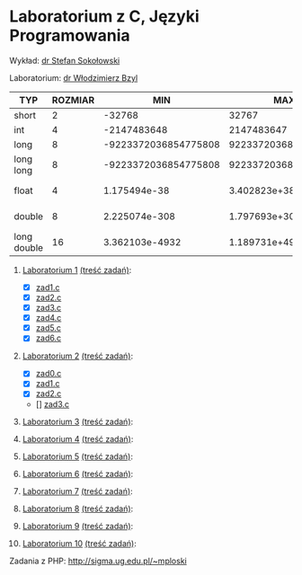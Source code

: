 # Laboratorium z C, Języki Programowania

Wykład: [dr Stefan Sokołowski](http://sigma.ug.edu.pl/~stefan/Dydaktyka/JezProg/)

Laboratorium: [dr Włodzimierz Bzyl](http://wbzyl.inf.ug.edu.pl/c/)

|        TYP| ROZMIAR|                  MIN|                  MAX|       ZIARNO|  PRECYZJA|
|-----------|--------|---------------------|---------------------|-------------|----------|
|      short|       2|               -32768|                32767|             |          |
|        int|       4|          -2147483648|           2147483647|             |          |
|       long|       8| -9223372036854775808|  9223372036854775807|             |          |
|  long long|       8| -9223372036854775808|  9223372036854775807|             |          |
|      float|       4|         1.175494e-38|         3.402823e+38| 1.192093e-07|         6|
|     double|       8|        2.225074e-308|        1.797693e+308| 2.220446e-16|        15|
|long double|      16|       3.362103e-4932|       1.189731e+4932| 1.084202e-19|        18|

1. [Laboratorium 1](lab1) [(treść zadań)](http://sigma.ug.edu.pl/~stefan/Dydaktyka/JezProg/Slajdy/Labs01/):

 	* [x] [zad1.c](lab1/zad1.c)
	* [x] [zad2.c](lab1/zad2.c)
	* [x] [zad3.c](lab1/zad3.c)
	* [x] [zad4.c](lab1/zad4.c)
	* [x] [zad5.c](lab1/zad5.c)
	* [x] [zad6.c](lab1/zad6.c)

2. [Laboratorium 2](lab2) [(treść zadań)](http://sigma.ug.edu.pl/~stefan/Dydaktyka/JezProg/Slajdy/Labs02/):

 	* [x] [zad0.c](lab2/zad0.c)
	* [x] [zad1.c](lab2/zad1.c)
	* [x] [zad2.c](lab2/zad2.c)
	* [] [zad3.c](lab2/zad3.c)

3. [Laboratorium 3](lab3) [(treść zadań)](http://sigma.ug.edu.pl/~stefan/Dydaktyka/JezProg/Slajdy/Labs03/):

4. [Laboratorium 4](lab4) [(treść zadań)](http://sigma.ug.edu.pl/~stefan/Dydaktyka/JezProg/Slajdy/Labs04/):

5. [Laboratorium 5](lab5) [(treść zadań)](http://sigma.ug.edu.pl/~stefan/Dydaktyka/JezProg/Slajdy/Labs05/):

6. [Laboratorium 6](lab6) [(treść zadań)](http://sigma.ug.edu.pl/~stefan/Dydaktyka/JezProg/Slajdy/Labs06/):

7. [Laboratorium 7](lab7) [(treść zadań)](http://sigma.ug.edu.pl/~stefan/Dydaktyka/JezProg/Slajdy/Labs07/):

8. [Laboratorium 8](lab8) [(treść zadań)](http://sigma.ug.edu.pl/~stefan/Dydaktyka/JezProg/Slajdy/Labs08/):

9. [Laboratorium 9](lab9) [(treść zadań)](http://sigma.ug.edu.pl/~stefan/Dydaktyka/JezProg/Slajdy/Labs09/):

10. [Laboratorium 10](lab10) [(treść zadań)](http://sigma.ug.edu.pl/~stefan/Dydaktyka/JezProg/Slajdy/Labs10/):

Zadania z PHP: http://sigma.ug.edu.pl/~mploski